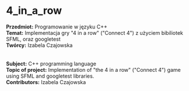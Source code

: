 # 4_in_a_row
**Przedmiot:** Programowanie w języku C++ <br>
**Temat:** Implementacja gry "4 in a row" ("Connect 4") z użyciem bibiliotek SFML, oraz googletest<br>
**Twórcy:** Izabela Czajowska<br>
<br>
<br>
**Subject:** C++ programming language<br>
**Topic of project:** Implementation of "the 4 in a row" ("Connect 4") game using SFML and googletest libraries.<br>
**Contributors:** Izabela Czajowska<br>
